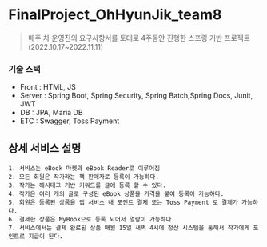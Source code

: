 # FinalProject_OhHyunJik_team8
> 매주 차 운영진의 요구사항서를 토대로 4주동안 진행한 스프링 기반 프로젝트(2022.10.17~2022.11.11)

### 기술 스택

- Front : HTML, JS
- Server : Spring Boot, Spring Security, Spring Batch,Spring Docs, Junit, JWT
- DB : JPA, Maria DB
- ETC : Swagger, Toss Payment

## 상세 서비스 설명
    1. 서비스는 eBook 마켓과 eBook Reader로 이루어짐
    2. 모든 회원은 작가라는 책 판매자로 등록이 가능하다.
    3. 작가는 해시태그 기반 키워드를 글에 등록 할 수 있다.
    4. 작가은 여러 개의 글로 구성된 eBook 상품을 가격을 붙여 등록이 가능하다.
    5. 회원은 등록된 상품을 앱 서비스 내 포인트 결제 또는 Toss Payment 로 결제가 가능하다.
    6. 결제한 상품은 MyBook으로 등록 되어서 열람이 가능하다.
    7. 서비스에서는 결제 완료된 상품 매월 15일 새벽 4시에 정산 시스템을 통해서 작가에게 포인트로 지급이 된다.
